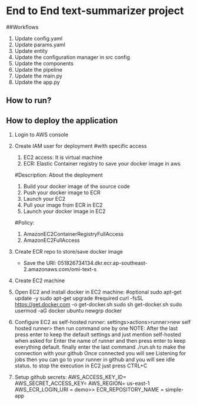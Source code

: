 # End to End text-summarizer project

##Workflows

1. Update config.yaml
2. Update params.yaml
3. Update entity
4. Update the configuration manager in src config
5. Update the components
6. Update the pipeline
7. Update the main.py
8. Update the app.py


## How to run?

## How to deploy the application
1. Login to AWS console
2. Create IAM user for deployment
    #with specific access
    1. EC2 access: It is virtual machine
    2. ECR: Elastic Container registry to save your docker image in aws
    
    #Description: About the deployment
    1. Build your docker image of the source code
    2. Push your docker image to ECR
    3. Launch your EC2
    4. Pull your image from ECR in EC2
    5. Launch your docker image in EC2

    #Policy:
    1. AmazonEC2ContainerRegistryFullAccess
    2. AmazonEC2FullAccess

3. Create ECR repo to store/save docker image
    - Save the URI: 051826734134.dkr.ecr.ap-southeast-2.amazonaws.com/omi-text-s
4. Create EC2 machine
5. Open EC2 and install docker in EC2 machine:
    #optional
    sudo apt-get update -y
    sudo apt-get upgrade
    #required
    curl -fsSL https://get.docker.com -o get-docker.sh
    sudo sh get-docker.sh
    sudo usermod -aG docker ubuntu
    newgrp docker

6. Configure EC2 as self-hosted runner:
    settings>actions>runner>new self hosted runner> then run command one by one
    NOTE: After the last press enter to keep the default settings and just mention self-hosted when asked for Enter the name of runner
    and then press enter to keep everything default.
    finally enter the last command ./run.sh to make the connection with your github
    Once connected you will see Listening for jobs
    then you can go to your runner in github and you will see idle status.
    to stop the execution in EC2 just press CTRL+C
7. Setup github secrets:
    AWS_ACCESS_KEY_ID=
    AWS_SECRET_ACCESS_KEY=
    AWS_REGION= us-east-1
    AWS_ECR_LOGIN_URI = demo>>
    ECR_REPOSITORY_NAME = simple-app